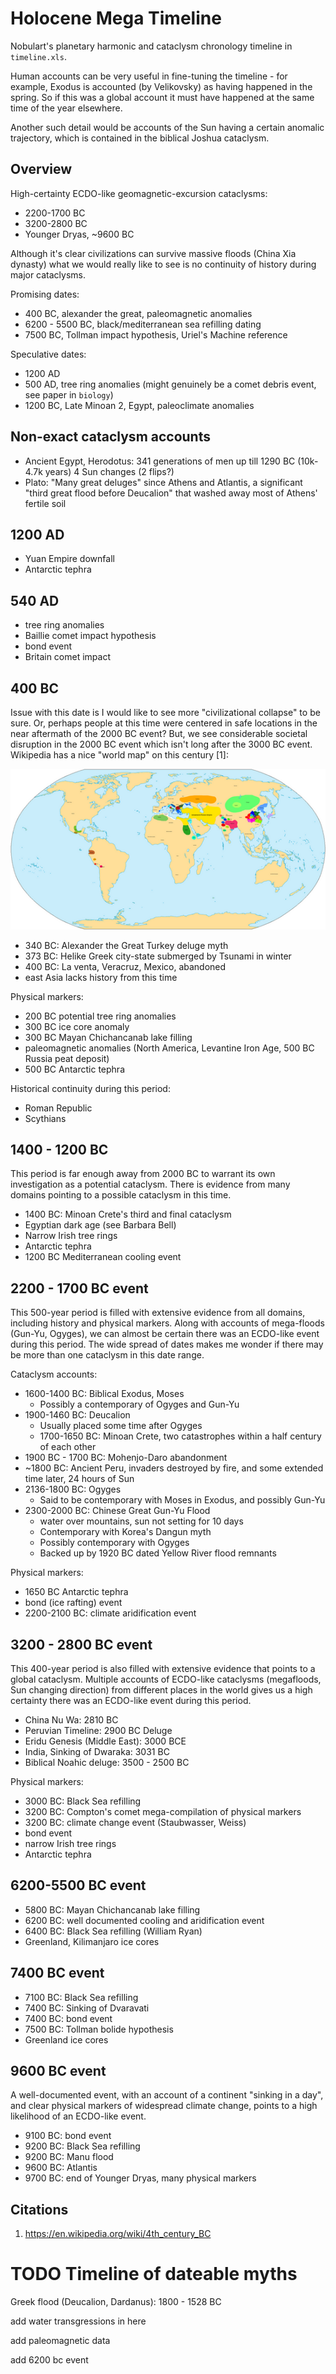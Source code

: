 # Holocene Mega Timeline

Nobulart's planetary harmonic and cataclysm chronology timeline in `timeline.xls`.

Human accounts can be very useful in fine-tuning the timeline - for example, Exodus is accounted (by Velikovsky) as having happened in the spring. So if this was a global account it must have happened at the same time of the year elsewhere.

Another such detail would be accounts of the Sun having a certain anomalic trajectory, which is contained in the biblical Joshua cataclysm.

## Overview

High-certainty ECDO-like geomagnetic-excursion cataclysms:
- 2200-1700 BC
- 3200-2800 BC
- Younger Dryas, ~9600 BC

Although it's clear civilizations can survive massive floods (China Xia dynasty) what we would really like to see is no continuity of history during major cataclysms.

Promising dates:
- 400 BC, alexander the great, paleomagnetic anomalies
- 6200 - 5500 BC, black/mediterranean sea refilling dating
- 7500 BC, Tollman impact hypothesis, Uriel's Machine reference

Speculative dates:
- 1200 AD
- 500 AD, tree ring anomalies (might genuinely be a comet debris event, see paper in `biology`)
- 1200 BC, Late Minoan 2, Egypt, paleoclimate anomalies

## Non-exact cataclysm accounts

- Ancient Egypt, Herodotus: 341 generations of men up till 1290 BC (10k-4.7k years) 4 Sun changes (2 flips?)
- Plato: "Many great deluges" since Athens and Atlantis, a significant "third great flood before Deucalion" that washed away most of Athens' fertile soil

## 1200 AD

- Yuan Empire downfall
- Antarctic tephra

## 540 AD

- tree ring anomalies
- Baillie comet impact hypothesis
- bond event
- Britain comet impact

## 400 BC

Issue with this date is I would like to see more "civilizational collapse" to be sure. Or, perhaps people at this time were centered in safe locations in the near aftermath of the 2000 BC event? But, we see considerable societal disruption in the 2000 BC event which isn't long after the 3000 BC event. Wikipedia has a nice "world map" on this century [1]:

![](img/World_in_400_BCE.png)

- 340 BC: Alexander the Great Turkey deluge myth
- 373 BC: Helike Greek city-state submerged by Tsunami in winter
- 400 BC: La venta, Veracruz, Mexico, abandoned
- east Asia lacks history from this time

Physical markers:
- 200 BC potential tree ring anomalies
- 300 BC ice core anomaly
- 300 BC Mayan Chichancanab lake filling
- paleomagnetic anomalies (North America, Levantine Iron Age, 500 BC Russia peat deposit)
- 500 BC Antarctic tephra

Historical continuity during this period:
- Roman Republic
- Scythians

## 1400 - 1200 BC

This period is far enough away from 2000 BC to warrant its own investigation as a potential cataclysm. There is evidence from many domains pointing to a possible cataclysm in this time.

- 1400 BC: Minoan Crete's third and final cataclysm
- Egyptian dark age (see Barbara Bell)
- Narrow Irish tree rings
- Antarctic tephra
- 1200 BC Mediterranean cooling event

## 2200 - 1700 BC event

This 500-year period is filled with extensive evidence from all domains, including history and physical markers. Along with accounts of mega-floods (Gun-Yu, Ogyges), we can almost be certain there was an ECDO-like event during this period. The wide spread of dates makes me wonder if there may be more than one cataclysm in this date range.

Cataclysm accounts:
- 1600-1400 BC: Biblical Exodus, Moses
	- Possibly a contemporary of Ogyges and Gun-Yu
- 1900-1460 BC: Deucalion
	- Usually placed some time after Ogyges
	- 1700-1650 BC: Minoan Crete, two catastrophes within a half century of each other
- 1900 BC - 1700 BC: Mohenjo-Daro abandonment
- ~1800 BC: Ancient Peru, invaders destroyed by fire, and some extended time later, 24 hours of Sun
- 2136-1800 BC: Ogyges
	- Said to be contemporary with Moses in Exodus, and possibly Gun-Yu
- 2300-2000 BC: Chinese Great Gun-Yu Flood
	- water over mountains, sun not setting for 10 days
	- Contemporary with Korea's Dangun myth
	- Possibly contemporary with Ogyges
	- Backed up by 1920 BC dated Yellow River flood remnants

Physical markers:
- 1650 BC Antarctic tephra
- bond (ice rafting) event
- 2200-2100 BC: climate aridification event

## 3200 - 2800 BC event

This 400-year period is also filled with extensive evidence that points to a global cataclysm. Multiple accounts of ECDO-like cataclysms (megafloods, Sun changing direction) from different places in the world gives us a high certainty there was an ECDO-like event during this period.

- China Nu Wa: 2810 BC
- Peruvian Timeline: 2900 BC Deluge
- Eridu Genesis (Middle East): 3000 BCE
- India, Sinking of Dwaraka: 3031 BC
- Biblical Noahic deluge: 3500 - 2500 BC

Physical markers:
- 3000 BC: Black Sea refilling
- 3200 BC: Compton's comet mega-compilation of physical markers
- 3200 BC: climate change event (Staubwasser, Weiss)
- bond event
- narrow Irish tree rings
- Antarctic tephra

## 6200-5500 BC event

- 5800 BC: Mayan Chichancanab lake filling
- 6200 BC: well documented cooling and aridification event
- 6400 BC: Black Sea refilling (William Ryan)
- Greenland, Kilimanjaro ice cores

## 7400 BC event

- 7100 BC: Black Sea refilling
- 7400 BC: Sinking of Dvaravati
- 7400 BC: bond event
- 7500 BC: Tollman bolide hypothesis
- Greenland ice cores

## 9600 BC event

A well-documented event, with an account of a continent "sinking in a day", and clear physical markers of widespread climate change, points to a high likelihood of an ECDO-like event.

- 9100 BC: bond event
- 9200 BC: Black Sea refilling
- 9200 BC: Manu flood
- 9600 BC: Atlantis
- 9700 BC: end of Younger Dryas, many physical markers

## Citations

1. https://en.wikipedia.org/wiki/4th_century_BC

# TODO Timeline of dateable myths

Greek flood (Deucalion, Dardanus): 1800 - 1528 BC

add water transgressions in here

add paleomagnetic data

add 6200 bc event
